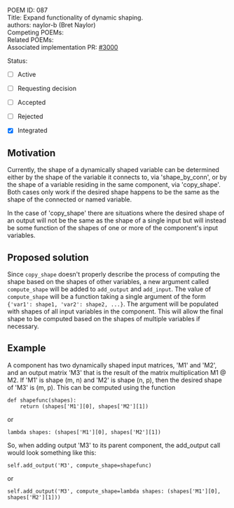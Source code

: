 POEM ID: 087  
Title: Expand functionality of dynamic shaping.  
authors: naylor-b (Bret Naylor)  
Competing POEMs:  
Related POEMs:  
Associated implementation PR: [#3000](https://github.com/OpenMDAO/OpenMDAO/pull/3000)  

Status:

- [ ] Active
- [ ] Requesting decision
- [ ] Accepted
- [ ] Rejected
- [x] Integrated


## Motivation

Currently, the shape of a dynamically shaped variable can be determined either by the shape of
the variable it connects to, via 'shape_by_conn', or by the shape of a variable residing in the
same component, via 'copy_shape'.  Both cases only work if the desired shape happens to be the
same as the shape of the connected or named variable.

In the case of 'copy_shape' there are situations where the desired shape of an output will not
be the same as the shape of a single input but will instead be some function of the shapes of 
one or more of the component's input variables.


## Proposed solution

Since `copy_shape` doesn't properly describe the process of computing the shape based on the
shapes of other variables, a new argument called `compute_shape` will be added to `add_output` and
`add_input`. The value of `compute_shape` will be a function taking a single argument of the form 
`{'var1': shape1, 'var2': shape2, ...}`.  The argument will be populated with shapes of
all input variables in the component.  This will allow the final shape to be computed based on the
shapes of multiple variables if necessary.


## Example

A component has two dynamically shaped input matrices, 'M1' and 'M2', and an output matrix 'M3'
that is the result of the matrix multiplication M1 @ M2.  If 'M1' is shape (m, n) and 'M2' is
shape (n, p), then the desired shape of 'M3' is (m, p).  This can be computed using the function

```
def shapefunc(shapes):
    return (shapes['M1'][0], shapes['M2'][1])
```

or 

```
lambda shapes: (shapes['M1'][0], shapes['M2'][1])
```


So, when adding output 'M3' to its parent component, the add_output call would look something
like this:

```
self.add_output('M3', compute_shape=shapefunc)
```

or

```
self.add_output('M3', compute_shape=lambda shapes: (shapes['M1'][0], shapes['M2'][1]))
```
